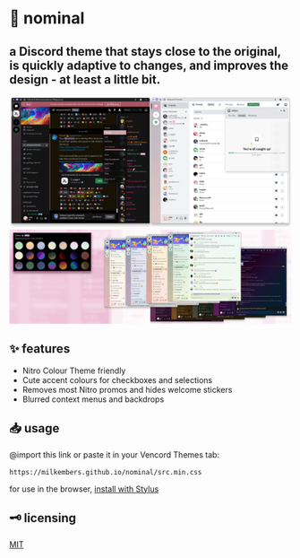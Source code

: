 # 🌸 nominal

## a Discord theme that stays close to the original, is quickly adaptive to changes, and improves the design - at least a little bit.

![mainpreview](assets/mainpreview.png)
![nitrocolourpreview](assets/nitrocolourpreview.png)

## ✨ features

- Nitro Colour Theme friendly
- Cute accent colours for checkboxes and selections
- Removes most Nitro promos and hides welcome stickers
- Blurred context menus and backdrops

## 📥 usage

@import this link or paste it in your Vencord Themes tab:

```
https://milkembers.github.io/nominal/src.min.css
```

for use in the browser, [install with Stylus](nominal.user.css)

## 🗝️ licensing

[MIT](LICENSE.md)
